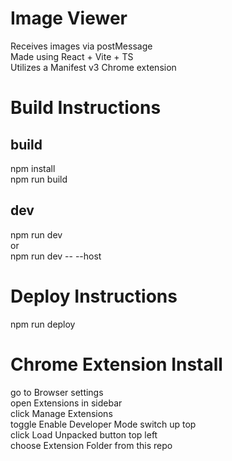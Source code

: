 # Image Viewer
Receives images via postMessage <br>
Made using React + Vite + TS <br>
Utilizes a Manifest v3 Chrome extension <br>

# Build Instructions
## build
npm install <br>
npm run build <br>
## dev
npm run dev <br>
or <br>
npm run dev -- --host <br>

# Deploy Instructions
npm run deploy

# Chrome Extension Install
go to Browser settings <br>
open Extensions in sidebar <br>
click Manage Extensions <br>
toggle Enable Developer Mode switch up top <br>
click Load Unpacked button top left <br>
choose Extension Folder from this repo <br>

